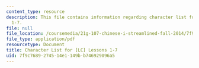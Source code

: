 ```yaml
---
content_type: resource
description: This file contains information regarding character list for [LC] lessons
  1-7.
file: null
file_location: /coursemedia/21g-107-chinese-i-streamlined-fall-2014/7f9c7689274514e1149bb746929096a5_MIT21G_107F14_CharsList1-7.pdf
file_type: application/pdf
resourcetype: Document
title: Character List for [LC] Lessons 1-7
uid: 7f9c7689-2745-14e1-149b-b746929096a5
---
```

